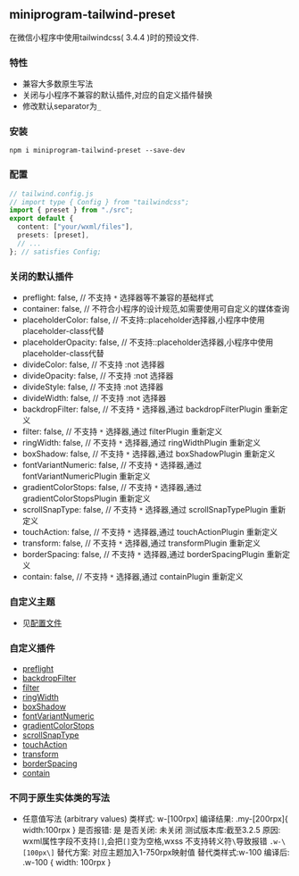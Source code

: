 ## miniprogram-tailwind-preset

在微信小程序中使用tailwindcss( 3.4.4 )时的预设文件.

### 特性

- 兼容大多数原生写法
- 关闭与小程序不兼容的默认插件,对应的自定义插件替换
- 修改默认separator为`_`

### 安装

`npm i miniprogram-tailwind-preset --save-dev`

### 配置

```ts
// tailwind.config.js
// import type { Config } from "tailwindcss";
import { preset } from "./src";
export default {
  content: ["your/wxml/files"],
  presets: [preset],
  // ...
}; // satisfies Config;
```

### 关闭的默认插件

- preflight: false, // 不支持 `*` 选择器等不兼容的基础样式
- container: false, // 不符合小程序的设计规范,如需要使用可自定义的媒体查询
- placeholderColor: false, // 不支持::placeholder选择器,小程序中使用placeholder-class代替
- placeholderOpacity: false, // 不支持::placeholder选择器,小程序中使用placeholder-class代替
- divideColor: false, // 不支持 :not 选择器
- divideOpacity: false, // 不支持 :not 选择器
- divideStyle: false, // 不支持 :not 选择器
- divideWidth: false, // 不支持 :not 选择器
- backdropFilter: false, // 不支持 `*` 选择器,通过 backdropFilterPlugin 重新定义
- filter: false, // 不支持 `*` 选择器,通过 filterPlugin 重新定义
- ringWidth: false, // 不支持 `*` 选择器,通过 ringWidthPlugin 重新定义
- boxShadow: false, // 不支持 `*` 选择器,通过 boxShadowPlugin 重新定义
- fontVariantNumeric: false, // 不支持 `*` 选择器,通过 fontVariantNumericPlugin 重新定义
- gradientColorStops: false, // 不支持 `*` 选择器,通过 gradientColorStopsPlugin 重新定义
- scrollSnapType: false, // 不支持 `*` 选择器,通过 scrollSnapTypePlugin 重新定义
- touchAction: false, // 不支持 `*` 选择器,通过 touchActionPlugin 重新定义
- transform: false, // 不支持 `*` 选择器,通过 transformPlugin 重新定义
- borderSpacing: false, // 不支持 `*` 选择器,通过 borderSpacingPlugin 重新定义
- contain: false, // 不支持 `*` 选择器,通过 containPlugin 重新定义

### 自定义主题

- 见[配置文件](dist/index.js)

### 自定义插件

- [preflight](dist/customPlugins/preflight.js)
- [backdropFilter](dist/customPlugins/backdropFilter.js)
- [filter](dist/customPlugins/filter.js)
- [ringWidth](dist/customPlugins/ringWidth.js)
- [boxShadow](dist/customPlugins/boxShadow.js)
- [fontVariantNumeric](dist/customPlugins/fontVariantNumeric.js)
- [gradientColorStops](dist/customPlugins/gradientColorStops.js)
- [scrollSnapType](dist/customPlugins/scrollSnapType.js)
- [touchAction](dist/customPlugins/touchAction.js)
- [transform](dist/customPlugins/transform.js)
- [borderSpacing](dist/customPlugins/borderSpacing.js)
- [contain](dist/customPlugins/contain.js)

### 不同于原生实体类的写法

- 任意值写法 (arbitrary values)
  类样式: w-[100rpx]
  编译结果: .my-\[200rpx\]{ width:100rpx }
  是否报错: 是
  是否关闭: 未关闭
  测试版本库:截至3.2.5
  原因: wxml属性字段不支持`[]`,会把`[]`变为空格,wxss 不支持转义符`\`导致报错 `.w-\[100px\]`
  替代方案: 对应主题加入1-750rpx映射值
  替代类样式:w-100
  编译后: .w-100 { width: 100rpx }
